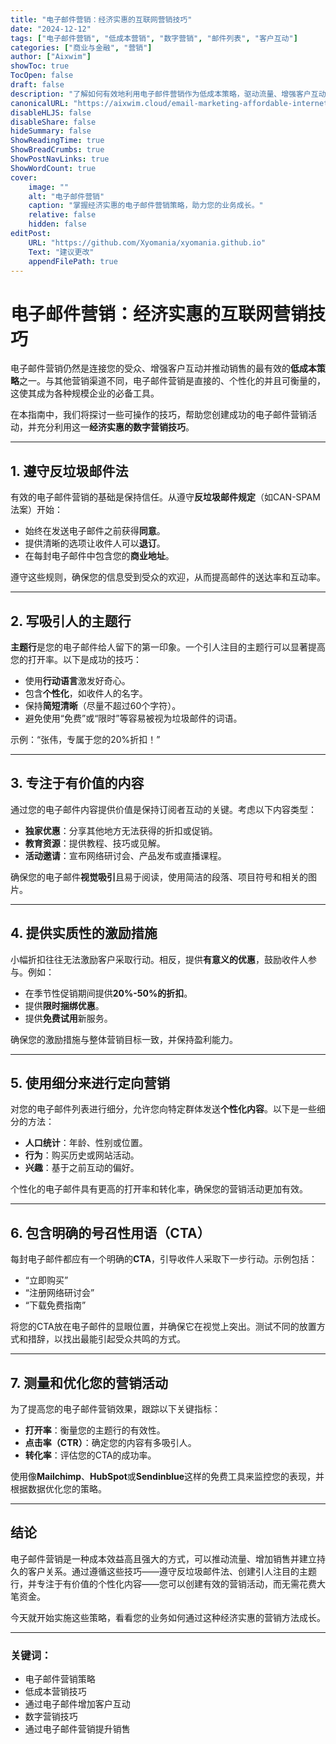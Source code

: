 ```yaml
---
title: "电子邮件营销：经济实惠的互联网营销技巧"
date: "2024-12-12"
tags: ["电子邮件营销", "低成本营销", "数字营销", "邮件列表", "客户互动"]
categories: ["商业与金融", "营销"]
author: ["Aixwim"]
showToc: true
TocOpen: false
draft: false
description: "了解如何有效地利用电子邮件营销作为低成本策略，驱动流量、增强客户互动并促进销售。"
canonicalURL: "https://aixwim.cloud/email-marketing-affordable-internet-marketing"
disableHLJS: false
disableShare: false
hideSummary: false
ShowReadingTime: true
ShowBreadCrumbs: true
ShowPostNavLinks: true
ShowWordCount: true
cover:
    image: ""
    alt: "电子邮件营销"
    caption: "掌握经济实惠的电子邮件营销策略，助力您的业务成长。"
    relative: false
    hidden: false
editPost:
    URL: "https://github.com/Xyomania/xyomania.github.io"
    Text: "建议更改"
    appendFilePath: true
---
```


# 电子邮件营销：经济实惠的互联网营销技巧

电子邮件营销仍然是连接您的受众、增强客户互动并推动销售的最有效的**低成本策略**之一。与其他营销渠道不同，电子邮件营销是直接的、个性化的并且可衡量的，这使其成为各种规模企业的必备工具。

在本指南中，我们将探讨一些可操作的技巧，帮助您创建成功的电子邮件营销活动，并充分利用这一**经济实惠的数字营销技巧**。

---

## 1. 遵守反垃圾邮件法

有效的电子邮件营销的基础是保持信任。从遵守**反垃圾邮件规定**（如CAN-SPAM法案）开始：
- 始终在发送电子邮件之前获得**同意**。
- 提供清晰的选项让收件人可以**退订**。
- 在每封电子邮件中包含您的**商业地址**。

遵守这些规则，确保您的信息受到受众的欢迎，从而提高邮件的送达率和互动率。

---

## 2. 写吸引人的主题行

**主题行**是您的电子邮件给人留下的第一印象。一个引人注目的主题行可以显著提高您的打开率。以下是成功的技巧：
- 使用**行动语言**激发好奇心。
- 包含**个性化**，如收件人的名字。
- 保持**简短清晰**（尽量不超过60个字符）。
- 避免使用“免费”或“限时”等容易被视为垃圾邮件的词语。

示例：“张伟，专属于您的20%折扣！”

---

## 3. 专注于有价值的内容

通过您的电子邮件内容提供价值是保持订阅者互动的关键。考虑以下内容类型：
- **独家优惠**：分享其他地方无法获得的折扣或促销。
- **教育资源**：提供教程、技巧或见解。
- **活动邀请**：宣布网络研讨会、产品发布或直播课程。

确保您的电子邮件**视觉吸引**且易于阅读，使用简洁的段落、项目符号和相关的图片。

---

## 4. 提供实质性的激励措施

小幅折扣往往无法激励客户采取行动。相反，提供**有意义的优惠**，鼓励收件人参与。例如：
- 在季节性促销期间提供**20%-50%的折扣**。
- 提供**限时捆绑优惠**。
- 提供**免费试用**新服务。

确保您的激励措施与整体营销目标一致，并保持盈利能力。

---

## 5. 使用细分来进行定向营销

对您的电子邮件列表进行细分，允许您向特定群体发送**个性化内容**。以下是一些细分的方法：
- **人口统计**：年龄、性别或位置。
- **行为**：购买历史或网站活动。
- **兴趣**：基于之前互动的偏好。

个性化的电子邮件具有更高的打开率和转化率，确保您的营销活动更加有效。

---

## 6. 包含明确的号召性用语（CTA）

每封电子邮件都应有一个明确的**CTA**，引导收件人采取下一步行动。示例包括：
- “立即购买”
- “注册网络研讨会”
- “下载免费指南”

将您的CTA放在电子邮件的显眼位置，并确保它在视觉上突出。测试不同的放置方式和措辞，以找出最能引起受众共鸣的方式。

---

## 7. 测量和优化您的营销活动

为了提高您的电子邮件营销效果，跟踪以下关键指标：
- **打开率**：衡量您的主题行的有效性。
- **点击率（CTR）**：确定您的内容有多吸引人。
- **转化率**：评估您的CTA的成功率。

使用像**Mailchimp**、**HubSpot**或**Sendinblue**这样的免费工具来监控您的表现，并根据数据优化您的策略。

---

## 结论

电子邮件营销是一种成本效益高且强大的方式，可以推动流量、增加销售并建立持久的客户关系。通过遵循这些技巧——遵守反垃圾邮件法、创建引人注目的主题行，并专注于有价值的个性化内容——您可以创建有效的营销活动，而无需花费大笔资金。

今天就开始实施这些策略，看看您的业务如何通过这种经济实惠的营销方法成长。

---

### 关键词：
- 电子邮件营销策略
- 低成本营销技巧
- 通过电子邮件增加客户互动
- 数字营销技巧
- 通过电子邮件营销提升销售
